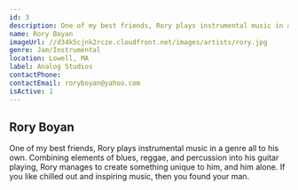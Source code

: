 ```yaml
---
id: 3
description: One of my best friends, Rory plays instrumental music in a genre all to his own.
name: Rory Boyan
imageUrl: //d34k5cjnk2rcze.cloudfront.net/images/artists/rory.jpg
genre: Jam/Instrumental
location: Lowell, MA
label: Analog Studios
contactPhone: 
contactEmail: roryboyan@yahoo.com
isActive: 1
---
```


## Rory Boyan

One of my best friends, Rory plays instrumental music in a genre all to his own. Combining elements of blues, reggae, and percussion into his guitar playing, Rory manages to create something unique to him, and him alone. If you like chilled out and inspiring music, then you found your man.